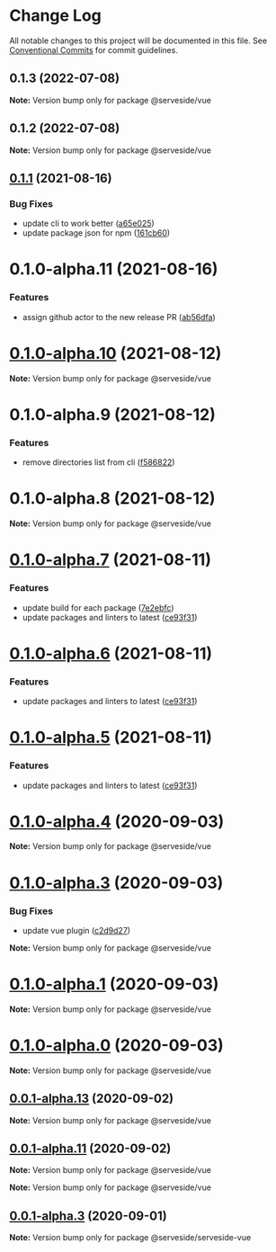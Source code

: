 # Change Log

All notable changes to this project will be documented in this file.
See [Conventional Commits](https://conventionalcommits.org) for commit guidelines.

## 0.1.3 (2022-07-08)

**Note:** Version bump only for package @serveside/vue





## 0.1.2 (2022-07-08)

**Note:** Version bump only for package @serveside/vue





## [0.1.1](https://github.com/serveside/serveside/compare/v0.1.0-alpha.8...v0.1.1) (2021-08-16)


### Bug Fixes

* update cli to work better ([a65e025](https://github.com/serveside/serveside/commit/a65e025f6e65c77ffebd6c9c75e6fd3d1470a64f))
* update package json for npm ([161cb60](https://github.com/serveside/serveside/commit/161cb60c05abb8176806cb593418630030bdf036))





# 0.1.0-alpha.11 (2021-08-16)


### Features

* assign github actor to the new release PR ([ab56dfa](https://github.com/serveside/serveside/commit/ab56dfa31452324fae17db98b12a247e820a4975))





# [0.1.0-alpha.10](https://github.com/serveside/serveside/compare/v0.1.0-alpha.8...v0.1.0-alpha.10) (2021-08-12)

**Note:** Version bump only for package @serveside/vue





# 0.1.0-alpha.9 (2021-08-12)


### Features

* remove directories list from cli ([f586822](https://github.com/serveside/serveside/commit/f5868221dcbab99904b1253b6ae1e39f74e68a26))





# 0.1.0-alpha.8 (2021-08-12)

**Note:** Version bump only for package @serveside/vue





# [0.1.0-alpha.7](https://github.com/serveside/serveside/compare/v0.1.0-alpha.4...v0.1.0-alpha.7) (2021-08-11)


### Features

* update build for each package ([7e2ebfc](https://github.com/serveside/serveside/commit/7e2ebfc98f6f3bac1e5dd1c116d1c5d30e80a79b))
* update packages and linters to latest ([ce93f31](https://github.com/serveside/serveside/commit/ce93f31d740106f62285acb9dd076066ae250390))





# [0.1.0-alpha.6](https://github.com/serveside/serveside/compare/v0.1.0-alpha.4...v0.1.0-alpha.6) (2021-08-11)


### Features

* update packages and linters to latest ([ce93f31](https://github.com/serveside/serveside/commit/ce93f31d740106f62285acb9dd076066ae250390))





# [0.1.0-alpha.5](https://github.com/serveside/serveside/compare/v0.1.0-alpha.4...v0.1.0-alpha.5) (2021-08-11)


### Features

* update packages and linters to latest ([ce93f31](https://github.com/serveside/serveside/commit/ce93f31d740106f62285acb9dd076066ae250390))





# [0.1.0-alpha.4](https://github.com/serveside/serveside/compare/v0.1.0-alpha.3...v0.1.0-alpha.4) (2020-09-03)

**Note:** Version bump only for package @serveside/vue





# [0.1.0-alpha.3](https://github.com/serveside/serveside/compare/v0.1.0-alpha.2...v0.1.0-alpha.3) (2020-09-03)


### Bug Fixes

* update vue plugin ([c2d9d27](https://github.com/serveside/serveside/commit/c2d9d276be7b269910da2cf417d3bc83c382897c))







**Note:** Version bump only for package @serveside/vue





# [0.1.0-alpha.1](https://github.com/serveside/serveside/compare/v0.1.0-alpha.0...v0.1.0-alpha.1) (2020-09-03)

**Note:** Version bump only for package @serveside/vue





# [0.1.0-alpha.0](https://github.com/serveside/serveside/compare/v0.0.1-alpha.14...v0.1.0-alpha.0) (2020-09-03)

**Note:** Version bump only for package @serveside/vue





## [0.0.1-alpha.13](https://github.com/serveside/serveside/compare/v0.0.1-alpha.12...v0.0.1-alpha.13) (2020-09-02)

**Note:** Version bump only for package @serveside/vue





## [0.0.1-alpha.11](https://github.com/serveside/serveside/compare/v0.0.1-alpha.8...v0.0.1-alpha.11) (2020-09-02)

**Note:** Version bump only for package @serveside/vue







**Note:** Version bump only for package @serveside/vue





## [0.0.1-alpha.3](https://github.com/serveside/serveside/compare/v0.0.1-alpha.2...v0.0.1-alpha.3) (2020-09-01)

**Note:** Version bump only for package @serveside/serveside-vue
